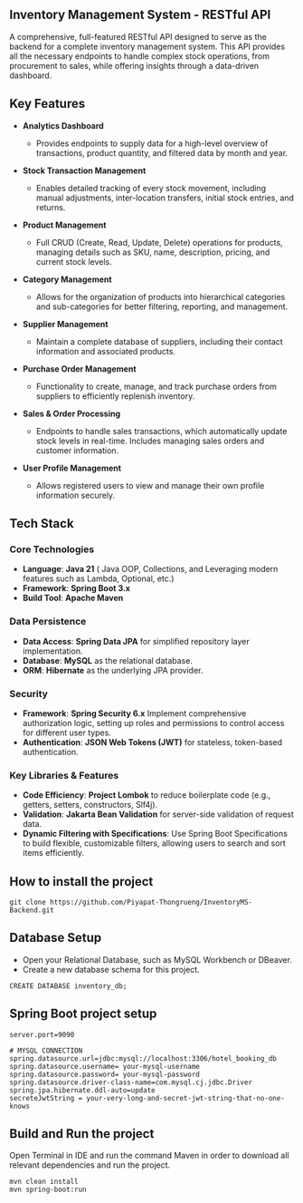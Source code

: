 ## Inventory Management System - RESTful API

A comprehensive, full-featured RESTful API designed to serve as the backend for a complete inventory management system. This API provides all the necessary endpoints to handle complex stock operations, from procurement to sales, while offering insights through a data-driven dashboard.

## Key Features

-   **Analytics Dashboard**
    
    -   Provides endpoints to supply data for a high-level overview of transactions, product quantity, and filtered data by month and year.
-   **Stock Transaction Management**
    
    -   Enables detailed tracking of every stock movement, including manual adjustments, inter-location transfers, initial stock entries, and returns.
-   **Product Management**
    
    -   Full CRUD (Create, Read, Update, Delete) operations for products, managing details such as SKU, name, description, pricing, and current stock levels.
-   **Category Management**
    
    -   Allows for the organization of products into hierarchical categories and sub-categories for better filtering, reporting, and management.
-   **Supplier Management**
    
    -   Maintain a complete database of suppliers, including their contact information and associated products.
-   **Purchase Order Management**
    
    -   Functionality to create, manage, and track purchase orders from suppliers to efficiently replenish inventory.
-   **Sales & Order Processing**
    
    -   Endpoints to handle sales transactions, which automatically update stock levels in real-time. Includes managing sales orders and customer information.
-   **User Profile Management**
    
    -   Allows registered users to view and manage their own profile information securely.


## Tech Stack

### Core Technologies
-   **Language**:  **Java 21**  ( Java OOP, Collections, and Leveraging modern features such as Lambda, Optional, etc.)
-   **Framework**:  **Spring Boot 3.x**
-   **Build Tool**:  **Apache Maven**

### Data Persistence
-   **Data Access**:  **Spring Data JPA**  for simplified repository layer implementation.
-   **Database**:  **MySQL**  as the relational database.
-   **ORM**:  **Hibernate**  as the underlying JPA provider.

### Security
-   **Framework**:  **Spring Security 6.x**  Implement comprehensive authorization logic, setting up roles and permissions to control access for different user types.
-   **Authentication**:  **JSON Web Tokens (JWT)**  for stateless, token-based authentication.

### Key Libraries & Features

-   **Code Efficiency**:  **Project Lombok**  to reduce boilerplate code (e.g., getters, setters, constructors, Slf4j).
-   **Validation**:  **Jakarta Bean Validation**  for server-side validation of request data.
-   **Dynamic Filtering with Specifications**: Use Spring Boot Specifications to build flexible, customizable filters, allowing users to search and sort items efficiently.

## How to install the project

    git clone https://github.com/Piyapat-Thongrueng/InventoryMS-Backend.git
    
## Database Setup
 - Open your Relational Database, such as MySQL Workbench or DBeaver.
 - Create a new database schema for this project.   
```
CREATE DATABASE inventory_db;
```

## Spring Boot project setup

    server.port=9090
    
    # MYSQL CONNECTION
    spring.datasource.url=jdbc:mysql://localhost:3306/hotel_booking_db
    spring.datasource.username= your-mysql-username
    spring.datasource.password= your-mysql-password
    spring.datasource.driver-class-name=com.mysql.cj.jdbc.Driver
    spring.jpa.hibernate.ddl-auto=update
    secreteJwtString = your-very-long-and-secret-jwt-string-that-no-one-knows

## Build and Run the project
Open Terminal in IDE and run the command Maven in order to download all relevant dependencies and run the project.

    mvn clean install
    mvn spring-boot:run
